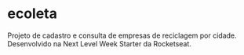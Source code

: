 # ecoleta
Projeto de cadastro e consulta de empresas de reciclagem por cidade. Desenvolvido na Next Level Week Starter da Rocketseat.
